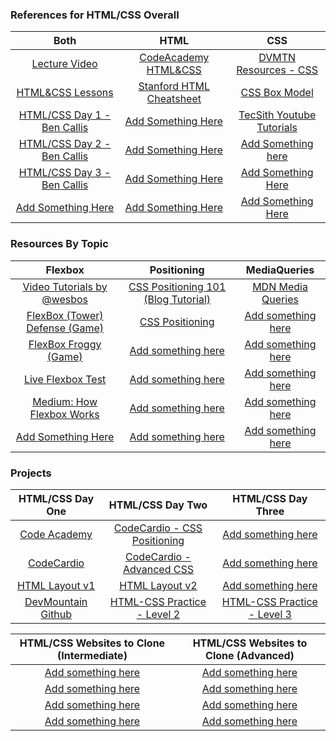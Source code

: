 ### References for HTML/CSS Overall
|                                 Both                                 |                                     HTML                                     |                                        CSS                                    |
|                  :-------------------------------:                   |                        :-----------------------------:                       |                               :-----------------:                             |
| <a target="_blank" href="https://goo.gl/owj3NU">Lecture Video</a>    | <a target="_blank" href="https://goo.gl/zAMbW9">CodeAcademy HTML&CSS</a>     | <a target="_blank" href="https://goo.gl/lylKUs">DVMTN Resources - CSS</a>     |
| <a target="_blank" href="https://goo.gl/TtHhnu">HTML&CSS Lessons</a> | <a target="_blank" href="https://goo.gl/rzvxeQ">Stanford HTML Cheatsheet</a> | <a target="_blank" href="https://goo.gl/OWc1l8">CSS Box Model</a>             |
| <a target="_blank" href="https://goo.gl/LozoiO">HTML/CSS Day 1 - Ben Callis</a> | <a target="_blank" href="#">Add Something Here</a>                           | <a target="_blank" href="https://goo.gl/gIDAzH">TecSith Youtube Tutorials</a> |
| <a target="_blank" href="https://goo.gl/7LbJaD">HTML/CSS Day 2 - Ben Callis</a> | <a target="_blank" href="#">Add Something Here</a>                           | <a target="_blank" href="#">Add Something here</a>                            |
| <a target="_blank" href="https://goo.gl/1v2CSo">HTML/CSS Day 3 - Ben Callis</a> | <a target="_blank" href="#">Add Something Here</a>                           | <a target="_blank" href="#">Add Something Here</a>                            |
| <a target="_blank" href="#">Add Something Here</a>                   | <a target="_blank" href="#">Add Something Here</a>                           | <a target="_blank" href="#">Add Something Here</a>                            |



### Resources By Topic

|                                          Flexbox                                       |                                         Positioning                                     |                               MediaQueries                            |
|                                      :-------------:                                   |                                :---------------------------:                            |                            :----------------:                         |
| <a target="_blank" href="https://flexbox.io">Video Tutorials by @wesbos</a>            | <a target="_blank" href="https://goo.gl/9DLLfD">CSS Positioning 101 (Blog Tutorial)</a> | <a target="_blank" href="https://goo.gl/ro67wP">MDN Media Queries</a> |
| <a target="_blank" href="http://flexboxdefense.com">FlexBox (Tower) Defense (Game)</a> | <a target="_blank" href="https://goo.gl/BjFiVO">CSS Positioning</a>                     | <a target="_blank" href="#">Add something here</a>                    |
| <a target="_blank" href="http://flexboxfroggy.com">FlexBox Froggy (Game)</a>           | <a target="_blank" href="#">Add something here</a>                                      | <a target="_blank" href="#">Add something here</a>                    |
| <a target="_blank" href="https://flexbox.help/">Live Flexbox Test</a>                  | <a target="_blank" href="#">Add something here</a>                                      | <a target="_blank" href="#">Add something here</a>                    |
| <a target="_blank" href="https://goo.gl/k8zdZ9">Medium: How Flexbox Works</a>          | <a target="_blank" href="#">Add something here</a>                                      | <a target="_blank" href="#">Add something here</a>                    |
| <a target="_blank" href="#">Add Something Here</a>                                     | <a target="_blank" href="#">Add something here</a>                                      | <a target="_blank" href="#">Add something here</a>                    |



### Projects

|                              HTML/CSS Day One                          |                                HTML/CSS Day Two                                  |                                HTML/CSS Day Three                               |
|                  :----------------------------------:                  |                               :----------------:                                 |                             :----------------------:                            |
| <a target="_blank" href="https://goo.gl/lE8Rz3">Code Academy</a>       | <a target="_blank" href="https://goo.gl/d95IOf">CodeCardio - CSS Positioning</a> | <a target="_blank" href="#">Add something here</a>                              |
| <a target="_blank" href="https://goo.gl/qxBZhs">CodeCardio</a>         | <a target="_blank" href="https://goo.gl/wWh5GG">CodeCardio - Advanced CSS</a>    | <a target="_blank" href="#">Add something here</a>                              |
| <a target="_blank" href="https://goo.gl/lWynzV">HTML Layout v1</a>     | <a target="_blank" href="https://goo.gl/LSVXZq">HTML Layout v2</a>               | <a target="_blank" href="#">Add something here</a>                              |
| <a target="_blank" href="https://goo.gl/W1eqNy">DevMountain Github</a> | <a target="_blank" href="https://goo.gl/fmZDJo">HTML-CSS Practice - Level 2</a>  | <a target="_blank" href="https://goo.gl/9cLbxW">HTML-CSS Practice - Level 3</a> |

|        HTML/CSS Websites to Clone (Intermediate)      |           HTML/CSS Websites to Clone (Advanced)       |
|                :-----------------------:              |                   :-------------------:               |
| <a target="_blank" href="#">Add something here</a>    | <a target="_blank" href="#">Add something here</a>    |
| <a target="_blank" href="#">Add something here</a>    | <a target="_blank" href="#">Add something here</a>    |
| <a target="_blank" href="#">Add something here</a>    | <a target="_blank" href="#">Add something here</a>    |
| <a target="_blank" href="#">Add something here</a>    | <a target="_blank" href="#">Add something here</a>    |